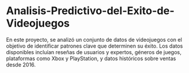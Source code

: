 # Analisis-Predictivo-del-Exito-de-Videojuegos
En este proyecto, se analizó un conjunto de datos de videojuegos con el objetivo de identificar patrones clave que determinen su éxito. Los datos disponibles incluían reseñas de usuarios y expertos, géneros de juegos, plataformas como Xbox y PlayStation, y datos históricos sobre ventas desde 2016. 
